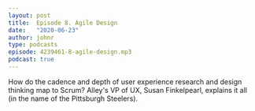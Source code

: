 ```yaml
---
layout: post
title:  Episode 8. Agile Design
date:   "2020-06-23"
author: johnr
type: podcasts
episode: 4239461-8-agile-design.mp3
podcast: true
---
```


How do the cadence and depth of user experience research and design thinking map to Scrum? Alley's VP of UX, Susan Finkelpearl, explains it all (in the name of the Pittsburgh Steelers).
